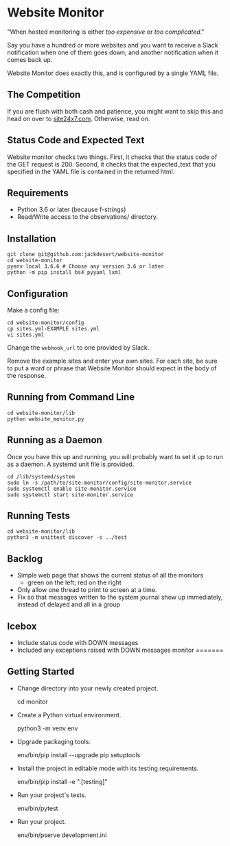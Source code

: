 Website Monitor
===============

"When hosted monitoring is either *too expensive* or *too complicated*."

Say you have a hundred or more websites and you want to receive
a Slack notification when one of them goes down;
and another notification when it comes back up.

Website Monitor does exactly this, and is configured by a single YAML file.


The Competition
---------------

If you are flush with both cash and patience, you might want to skip
this and head on over to [site24x7.com](https://site24x7.com).
Otherwise, read on.


Status Code and Expected Text
-----------------------------

Website monitor checks two things. First, it checks that the status
code of the GET request is 200. Second, it checks that the expected_text
that you specified in the YAML file is contained in the returned html.


Requirements
------------

  * Python 3.6 or later (because f-strings)
  * Read/Write access to the observations/ directory.


Installation
------------

    git clone git@github.com:jackdesert/website-monitor
    cd website-monitor
    pyenv local 3.6.6 # Choose any version 3.6 or later
    python -m pip install bs4 pyyaml lxml


Configuration
-------------

Make a config file:

    cd website-monitor/config
    cp sites.yml-EXAMPLE sites.yml
    vi sites.yml

Change the `webhook_url` to one provided by Slack.

Remove the example sites and enter your own sites. For each site, be sure
to put a word or phrase that Website Monitor should expect in the body of the
response.


Running from Command Line
-------------------------

    cd website-monitor/lib
    python website_monitor.py


Running as a Daemon
-------------------

Once you have this up and running, you will probably want to set it up
to run as a daemon. A systemd unit file is provided.

    cd /lib/systemd/system
    sudo ln -s /path/to/site-monitor/config/site-monitor.service
    sudo systemctl enable site-monitor.service
    sudo systemctl start site-monitor.service


Running Tests
-------------

    cd website-monitor/lib
    python3 -m unittest discover -s ../test


Backlog
-------

* Simple web page that shows the current status of all the monitors
  - green on the left; red on the right
* Only allow one thread to print to screen at a time.
* Fix so that messages written to the system journal show up immediately,
  instead of delayed and all in a group


Icebox
------

* Include status code with DOWN messages
* Included any exceptions raised with DOWN messages
monitor
=======

Getting Started
---------------

- Change directory into your newly created project.

    cd monitor

- Create a Python virtual environment.

    python3 -m venv env

- Upgrade packaging tools.

    env/bin/pip install --upgrade pip setuptools

- Install the project in editable mode with its testing requirements.

    env/bin/pip install -e ".[testing]"

- Run your project's tests.

    env/bin/pytest

- Run your project.

    env/bin/pserve development.ini
